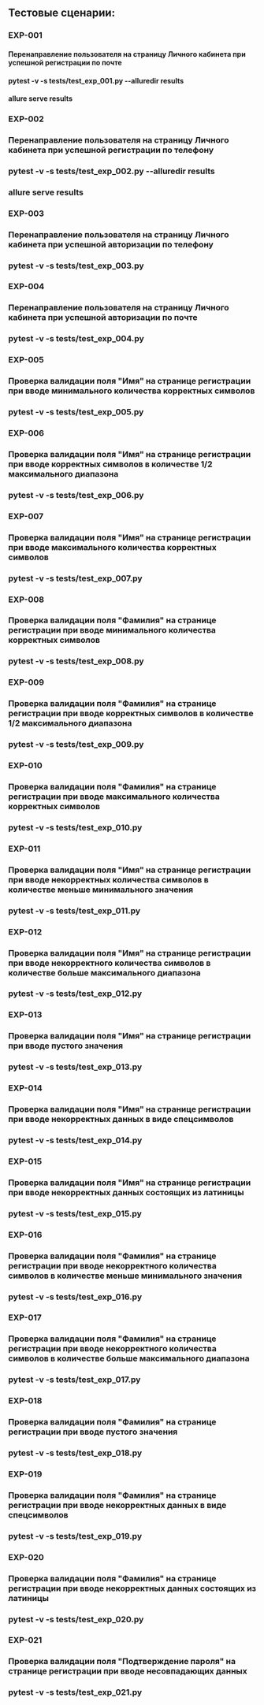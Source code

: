 ## Тестовые сценарии:

### EXP-001	
#### Перенаправление пользователя на страницу Личного кабинета при успешной регистрации по почте
####  pytest -v -s tests/test_exp_001.py --alluredir results
#### allure serve results

### EXP-002	
### Перенаправление пользователя на страницу Личного кабинета при успешной регистрации по телефону
### pytest -v -s tests/test_exp_002.py --alluredir results
### allure serve results

### EXP-003	
### Перенаправление пользователя на страницу Личного кабинета при успешной авторизации по телефону
### pytest -v -s tests/test_exp_003.py 

### EXP-004	
### Перенаправление пользователя на страницу Личного кабинета при успешной авторизации по почте
### pytest -v -s tests/test_exp_004.py

### EXP-005	
### Проверка валидации поля "Имя" на странице регистрации при вводе минимального количества корректных символов
### pytest -v -s tests/test_exp_005.py

### EXP-006	
### Проверка валидации поля "Имя" на странице регистрации при вводе корректных символов в количестве 1/2 максимального диапазона
### pytest -v -s tests/test_exp_006.py

### EXP-007	
### Проверка валидации поля "Имя" на странице регистрации при вводе максимального количества корректных символов 
### pytest -v -s tests/test_exp_007.py

### EXP-008	
### Проверка валидации поля "Фамилия" на странице регистрации при вводе минимального количества корректных символов
### pytest -v -s tests/test_exp_008.py

### EXP-009
### Проверка валидации поля "Фамилия" на странице регистрации при вводе корректных символов в количестве 1/2 максимального диапазона
### pytest -v -s tests/test_exp_009.py

### EXP-010	
### Проверка валидации поля "Фамилия" на странице регистрации при вводе максимального количества корректных символов 
### pytest -v -s tests/test_exp_010.py

### EXP-011	
### Проверка валидации поля "Имя" на странице регистрации при вводе некорректных количества символов в количестве меньше минимального значения
### pytest -v -s tests/test_exp_011.py

### EXP-012	
### Проверка валидации поля "Имя" на странице регистрации при вводе некорректного количества символов в количестве больше максимального диапазона
### pytest -v -s tests/test_exp_012.py

### EXP-013	
### Проверка валидации поля "Имя" на странице регистрации при вводе пустого значения
### pytest -v -s tests/test_exp_013.py

### EXP-014	
### Проверка валидации поля "Имя" на странице регистрации при вводе некорректных данных в виде спецсимволов
### pytest -v -s tests/test_exp_014.py

### EXP-015	
### Проверка валидации поля "Имя" на странице регистрации при вводе некорректных данных состоящих из латиницы
### pytest -v -s tests/test_exp_015.py

### EXP-016	
### Проверка валидации поля "Фамилия" на странице регистрации при вводе некорректного количества символов в количестве меньше минимального значения
### pytest -v -s tests/test_exp_016.py

### EXP-017	
### Проверка валидации поля "Фамилия" на странице регистрации при вводе некорректного количества символов в количестве больше максимального диапазона
### pytest -v -s tests/test_exp_017.py

### EXP-018	
### Проверка валидации поля "Фамилия" на странице регистрации при вводе пустого значения
### pytest -v -s tests/test_exp_018.py

### EXP-019	
### Проверка валидации поля "Фамилия" на странице регистрации при вводе некорректных данных в виде спецсимволов
### pytest -v -s tests/test_exp_019.py

### EXP-020
### Проверка валидации поля "Фамилия" на странице регистрации при вводе некорректных данных состоящих из латиницы
### pytest -v -s tests/test_exp_020.py

### EXP-021
### Проверка валидации поля "Подтверждение пароля" на странице регистрации при вводе несовпадающих данных
### pytest -v -s tests/test_exp_021.py
